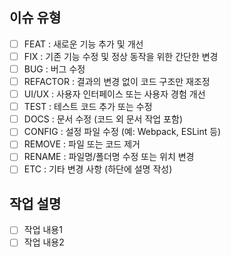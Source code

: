 
## 이슈 유형
<!-- 해당하는 항목에 [x] 표시해주세요 -->
- [ ] FEAT : 새로운 기능 추가 및 개선
- [ ] FIX : 기존 기능 수정 및 정상 동작을 위한 간단한 변경
- [ ] BUG : 버그 수정
- [ ] REFACTOR : 결과의 변경 없이 코드 구조만 재조정
- [ ] UI/UX : 사용자 인터페이스 또는 사용자 경험 개선
- [ ] TEST : 테스트 코드 추가 또는 수정
- [ ] DOCS : 문서 수정 (코드 외 문서 작업 포함)
- [ ] CONFIG : 설정 파일 수정 (예: Webpack, ESLint 등)
- [ ] REMOVE : 파일 또는 코드 제거
- [ ] RENAME : 파일명/폴더명 수정 또는 위치 변경
- [ ] ETC : 기타 변경 사항 (하단에 설명 작성)

## 작업 설명
- [ ] 작업 내용1
- [ ] 작업 내용2
